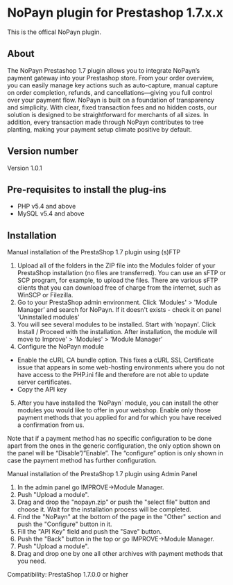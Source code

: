 # NoPayn plugin for Prestashop 1.7.x.x

This is the offical NoPayn plugin.

## About
The NoPayn Prestashop 1.7 plugin allows you to integrate NoPayn’s payment gateway into your Prestashop store. From your order overview, you can easily manage key actions such as auto-capture, manual capture on order completion, refunds, and cancellations—giving you full control over your payment flow.
NoPayn is built on a foundation of transparency and simplicity. With clear, fixed transaction fees and no hidden costs, our solution is designed to be straightforward for merchants of all sizes. In addition, every transaction made through NoPayn contributes to tree planting, making your payment setup climate positive by default.

## Version number
Version 1.0.1

## Pre-requisites to install the plug-ins
* PHP v5.4 and above
* MySQL v5.4 and above

## Installation
Manual installation of the PrestaShop 1.7 plugin using (s)FTP

1. Upload all of the folders in the ZIP file into the Modules folder of your PrestaShop installation (no files are transferred).
You can use an sFTP or SCP program, for example, to upload the files. There are various sFTP clients that you can download free of charge from the internet, such as WinSCP or Filezilla.
2. Go to your PrestaShop admin environment. Click 'Modules' > 'Module Manager’ and search for NoPayn. If it doesn't exists - check it on panel 'Uninstalled modules'
3. You will see several modules to be installed. Start with ‘nopayn’. Click Install / Proceed with the installation.
After installation, the module will move to Improve' > 'Modules' > 'Module Manager’
4. Configure the NoPayn module
- Enable the cURL CA bundle option.
This fixes a cURL SSL Certificate issue that appears in some web-hosting environments where you do not have access to the PHP.ini file and therefore are not able to update server certificates.
- Copy the API key

5. After you have installed the ‘NoPayn´ module, you can install the other modules you would like to offer in your webshop.
Enable only those payment methods that you applied for and for which you have received a confirmation from us.

Note that if a payment method has no specific configuration to be done apart from the ones in the generic configuration, the only option shown on the panel will be “Disable”/”Enable”.
The “configure” option is only shown in case the payment method has further configuration.


Manual installation of the PrestaShop 1.7 plugin using Admin Panel

1.  In the admin panel go IMPROVE->Module Manager.
2.  Push "Upload a module".
3.  Drag and drop the "nopayn.zip" or push the "select file" button and choose it. Wait for the installation process will be completed.
4.  Find the "NoPayn" at the bottom of the page in the "Other" section and push the "Configure" button in it.
5.  Fill the "API Key" field and push the "Save" button.
6.  Push the "Back" button in the top or go IMPROVE->Module Manager.
7.  Push "Upload a module".
8.  Drag and drop one by one all other archives with payment methods that you need.

Compatibility: PrestaShop 1.7.0.0 or higher
